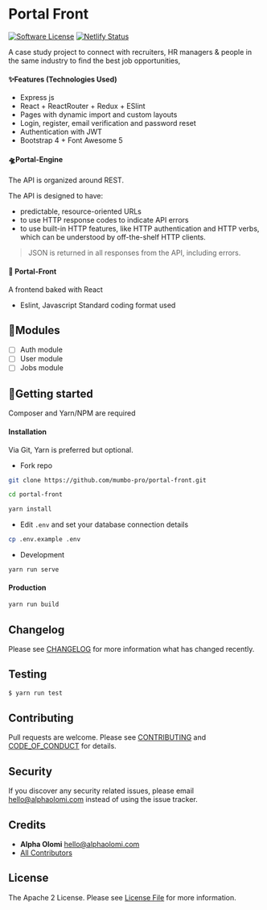 # Portal Front

[![Software License][ico-license]](LICENSE.md)
[![Netlify Status](https://api.netlify.com/api/v1/badges/c3afcc8c-78fd-4797-b136-e514847f6abe/deploy-status)](https://app.netlify.com/sites/mumbo/deploys)

A case study project to connect with recruiters, HR managers & people in the same industry to find the best job opportunities,

#### ✨Features (Technologies Used)

- Express js
- React + ReactRouter + Redux + ESlint
- Pages with dynamic import and custom layouts
- Login, register, email verification and password reset
- Authentication with JWT
- Bootstrap 4 + Font Awesome 5

#### 🛸Portal-Engine

The API is organized around REST.

The API is designed to have:

- predictable, resource-oriented URLs
- to use HTTP response codes to indicate API errors
- to use built-in HTTP features, like HTTP authentication and HTTP verbs, which can be understood by off-the-shelf HTTP clients.

> JSON is returned in all responses from the API, including errors.

#### 🚁 Portal-Front

A frontend baked with React

- Eslint, Javascript Standard coding format used

## 🧩Modules

- [ ] Auth module
- [ ] User module
- [ ] Jobs module

## 🚀Getting started

Composer and Yarn/NPM are required

#### Installation

Via Git, Yarn is preferred but optional.

- Fork repo

```bash
git clone https://github.com/mumbo-pro/portal-front.git

cd portal-front

yarn install
```

- Edit `.env` and set your database connection details

```bash
cp .env.example .env
```

- Development

```
yarn run serve
```

#### Production

```bash
yarn run build
```

## Changelog

Please see [CHANGELOG](CHANGELOG.md) for more information what has changed recently.

## Testing

```bash
$ yarn run test
```

## Contributing

Pull requests are welcome. Please see [CONTRIBUTING](./.github/CONTRIBUTING.md) and [CODE_OF_CONDUCT](./.github/CODE_OF_CONDUCT.md) for details.

## Security

If you discover any security related issues, please email [hello@alphaolomi.com](mailto:hello@alphaolomi.com) instead of using the issue tracker.

## Credits

- **Alpha Olomi** [hello@alphaolomi.com](hello@alphaolomi.com)
- [All Contributors][link-contributors]

## License

The Apache 2 License. Please see [License File](LICENSE) for more information.

[ico-license]: https://img.shields.io/badge/license-Apache2-brightgreen.svg?style=flat-square
[link-contributors]: ../../contributors
